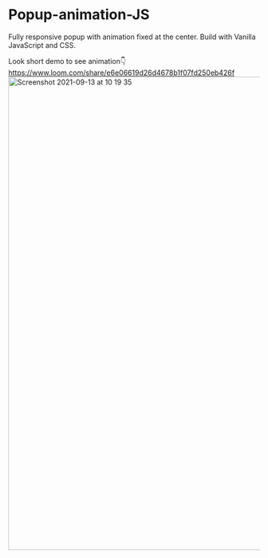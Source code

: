 # Popup-animation-JS
Fully responsive popup with animation fixed at the center. Build with Vanilla JavaScript and CSS.

Look short demo to see animation👇
https://www.loom.com/share/e6e06619d26d4678b1f07fd250eb426f
<img width="950" alt="Screenshot 2021-09-13 at 10 19 35" src="https://user-images.githubusercontent.com/57961694/133040669-cd38c01a-b451-4368-85be-152a5af4075b.png">

